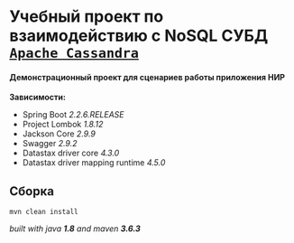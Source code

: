 # Учебный проект по взаимодействию с NoSQL СУБД [`Apache Cassandra`](http://cassandra.apache.org/download/)

#### Демонстрационный проект для сценариев работы приложения НИР

**Зависимости:**
* Spring Boot _2.2.6.RELEASE_
* Project Lombok _1.8.12_
* Jackson Core _2.9.9_
* Swagger _2.9.2_
* Datastax driver core _4.3.0_
* Datastax driver mapping runtime _4.5.0_

## Сборка
`mvn clean install`

_built with java **1.8** and maven **3.6.3**_
